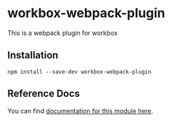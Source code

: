 <!-- DO NOT EDIT. This page is autogenerated. -->
<!-- To make changes, edit templates/Project-README.hbs, not this file. -->

# workbox-webpack-plugin

This is a webpack plugin for workbox

## Installation

`npm install --save-dev workbox-webpack-plugin`


## Reference Docs

You can find [documentation for this module here](https://googlechrome.github.io/sw-helpers/reference-docs/stable/latest/module-workbox-webpack-plugin.html#main).
